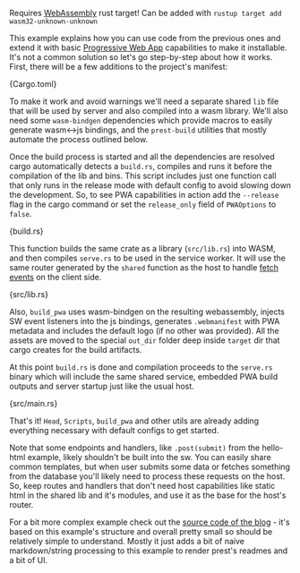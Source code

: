 Requires [WebAssembly](https://webassembly.org/) rust target! Can be added with `rustup target add wasm32-unknown-unknown`

This example explains how you can use code from the previous ones and extend it with basic [Progressive Web App](https://web.dev/what-are-pwas/) capabilities to make it installable. It's not a common solution so let's go step-by-step about how it works. First, there will be a few additions to the project's manifest:

{Cargo.toml}

To make it work and avoid warnings we'll need a separate shared `lib` file that will be used by server and also compiled into a wasm library. We'll also need some `wasm-bindgen` dependencies which provide macros to easily generate wasm<->js bindings, and the `prest-build` utilities that mostly automate the process outlined below.

Once the build process is started and all the dependencies are resolved cargo automatically detects a `build.rs`, compiles and runs it before the compilation of the lib and bins. This script includes just one function call that only runs in the release mode with default config to avoid slowing down the development. So, to see PWA capabilities in action add the `--release` flag in the cargo command or set the `release_only` field of `PWAOptions` to `false`.

{build.rs}

This function builds the same crate as a library (`src/lib.rs`) into WASM, and then compiles `serve.rs` to be used in the service worker. It will use the same router generated by the `shared` function as the host to handle [fetch events](https://developer.mozilla.org/en-US/docs/Web/API/FetchEvent) on the client side.

{src/lib.rs}

Also, `build_pwa` uses wasm-bindgen on the resulting webassembly, injects SW event listeners into the js bindings, generates `.webmanifest` with PWA metadata and includes the default logo (if no other was provided). All the assets are moved to the special `out_dir` folder deep inside `target` dir that cargo creates for the build artifacts.

At this point `build.rs` is done and compilation proceeds to the `serve.rs` binary which will include the same shared service, embedded PWA build outputs and server startup just like the usual host. 

{src/main.rs}

That's it! `Head`, `Scripts`, `build_pwa` and other utils are already adding everything necessary with default configs to get started.

Note that some endpoints and handlers, like `.post(submit)` from the hello-html example, likely shouldn't be built into the sw. You can easily share common templates, but when user submits some data or fetches something from the database you'll likely need to process these requests on the host. So, keep routes and handlers that don't need host capabilities like static html in the shared lib and it's modules, and use it as the base for the host's router. 

For a bit more complex example check out the [source code of the blog](https://prest.blog/about) - it's based on this example's structure and overall pretty small so should be relatively simple to understand. Mostly it just adds a bit of naive markdown/string processing to this example to render prest's readmes and a bit of UI.